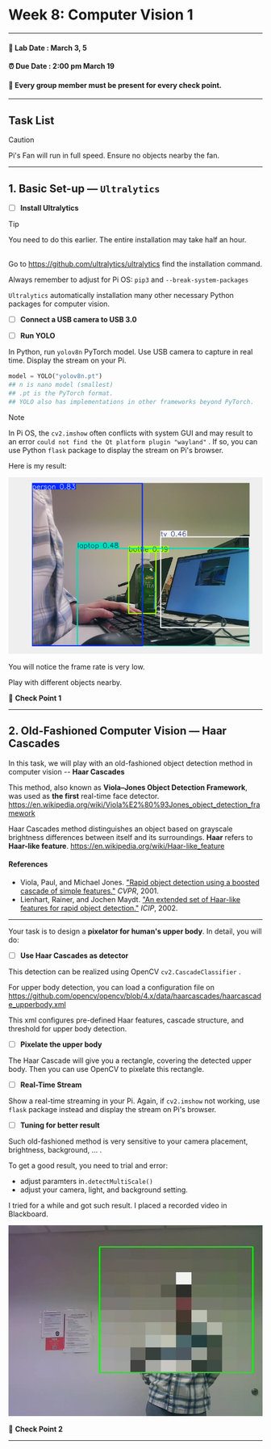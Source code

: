 # Week 8: Computer Vision 1

---------------
#### :dizzy: **Lab Date :** March 3, 5
#### :alarm_clock: **Due Date :** 2:00 pm March 19   
#### :pencil: Every group member must be present for every check point.
-------------------

## Task List
> [!CAUTION]
> Pi's Fan will run in full speed. Ensure no objects nearby the fan.

------------------
## 1. Basic Set-up — ```Ultralytics```

- [ ] **Install Ultralytics**

> [!TIP]
> You need to do this earlier. The entire installation may take half an hour.
> 
<br>Go to https://github.com/ultralytics/ultralytics find the installation command.

Always remember to adjust for Pi OS: ```pip3``` and ```--break-system-packages```

```Ultralytics``` automatically installation many other necessary Python packages for computer vision. 

- [ ] **Connect a USB camera to USB 3.0**

- [ ] **Run YOLO**

In Python, run ```yolov8n``` PyTorch model. Use USB camera to capture in real time. Display the stream on your Pi.

  ```python
  model = YOLO("yolov8n.pt")
  ## n is nano model (smallest)
  ## .pt is the PyTorch format. 
  ## YOLO also has implementations in other frameworks beyond PyTorch.
  ```
  
> [!NOTE]
>In Pi OS, the  ```cv2.imshow``` often conflicts with system GUI and may result to an error ```could not find the Qt platform plugin "wayland"``` . If so, you can use Python ```flask``` package to display the stream on Pi's browser.
  
Here is my result:

<img src="Pic/testyolo.png" width="600"/>

You will notice the frame rate is very low. 
  
Play with different objects nearby.

🎉 **Check Point 1**

------------------
## 2. Old-Fashioned Computer Vision — Haar Cascades

In this task, we will play with an old-fashioned object detection method in computer vision -- **Haar Cascades**

This method, also known as **Viola–Jones Object Detection Framework**, was used as **the first** real-time face detector. https://en.wikipedia.org/wiki/Viola%E2%80%93Jones_object_detection_framework 

Haar Cascades method distinguishes an object based on grayscale brightness differences between itself and its surroundings. **Haar** refers to **Haar-like feature**.  https://en.wikipedia.org/wiki/Haar-like_feature

#### References

- Viola, Paul, and Michael Jones. ["Rapid object detection using a boosted cascade of simple features."](https://ieeexplore.ieee.org/document/990517) *CVPR*, 2001.
- Lienhart, Rainer, and Jochen Maydt. ["An extended set of Haar-like features for rapid object detection."](https://ieeexplore.ieee.org/document/1038171) *ICIP*, 2002.

------------

Your task is to design a **pixelator for human's upper body**. In detail, you will do:

- [ ] **Use Haar Cascades as detector**

This detection can be realized using OpenCV ```cv2.CascadeClassifier``` . 

For upper body detection, you can load a configuration file on https://github.com/opencv/opencv/blob/4.x/data/haarcascades/haarcascade_upperbody.xml  

This xml configures pre-defined Haar features, cascade structure, and threshold for upper body detection. 

- [ ] **Pixelate the upper body**

The Haar Cascade will give you a rectangle, covering the detected upper body. Then you can use OpenCV to pixelate this rectangle.

- [ ] **Real-Time Stream**

Show a real-time streaming in your Pi. Again, if ```cv2.imshow``` not working, use ```flask``` package instead and display the stream on Pi's browser.

- [ ] **Tuning for better result**

Such old-fashioned method is very sensitive to your camera placement, brightness, background, ... .

To get a good result, you need to trial and error: 
* adjust paramters in```.detectMultiScale()```
* adjust your camera, light, and background setting.

I tried for a while and got such result. I placed a recorded video in Blackboard.

<img src="Pic/pixelatedme.jpg" width="600"/>

🎉 **Check Point 2**


---
